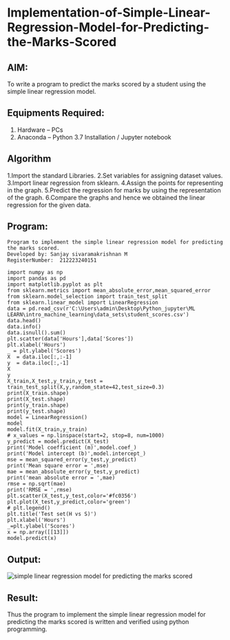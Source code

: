 # Implementation-of-Simple-Linear-Regression-Model-for-Predicting-the-Marks-Scored

## AIM:
To write a program to predict the marks scored by a student using the simple linear regression model.

## Equipments Required:
1. Hardware – PCs
2. Anaconda – Python 3.7 Installation / Jupyter notebook

## Algorithm
1.Import the standard Libraries.
2.Set variables for assigning dataset values.
3.Import linear regression from sklearn.
4.Assign the points for representing in the graph.
5.Predict the regression for marks by using the representation of the graph.
6.Compare the graphs and hence we obtained the linear regression for the given data. 

## Program:
```
Program to implement the simple linear regression model for predicting the marks scored.
Developed by: Sanjay sivaramakrishnan M
RegisterNumber:  212223240151
```

```
import numpy as np 
import pandas as pd
import matplotlib.pyplot as plt
from sklearn.metrics import mean_absolute_error,mean_squared_error   
from sklearn.model_selection import train_test_split   
from sklearn.linear_model import LinearRegression
data = pd.read_csv(r'C:\Users\admin\Desktop\Python_jupyter\ML LEARN\intro_machine_learning\data_sets\student_scores.csv')
data.head()
data.info()
data.isnull().sum()
plt.scatter(data['Hours'],data['Scores'])
plt.xlabel('Hours')
_ = plt.ylabel('Scores')
X  = data.iloc[:,:-1]
y  = data.iloc[:,-1]
X
y
X_train,X_test,y_train,y_test = train_test_split(X,y,random_state=42,test_size=0.3)
print(X_train.shape)
print(X_test.shape)
print(y_train.shape)
print(y_test.shape)
model = LinearRegression()
model
model.fit(X_train,y_train)
# x_values = np.linspace(start=2, stop=8, num=1000)
y_predict = model.predict(X_test)     
print('Model coefficient (m)',model.coef_)
print('Model intercept (b)',model.intercept_)
mse = mean_squared_error(y_test,y_predict)
print('Mean square error = ',mse)
mae = mean_absolute_error(y_test,y_predict)
print('mean absolute error = ',mae)
rmse = np.sqrt(mae)
print('RMSE = ',rmse)
plt.scatter(X_test,y_test,color='#fc0356')
plt.plot(X_test,y_predict,color='green')
# plt.legend()
plt.title('Test set(H vs S)')
plt.xlabel('Hours')
_=plt.ylabel('Scores')
x = np.array([[13]])
model.predict(x)

```

## Output:
![simple linear regression model for predicting the marks scored](sam.png)


## Result:
Thus the program to implement the simple linear regression model for predicting the marks scored is written and verified using python programming.
